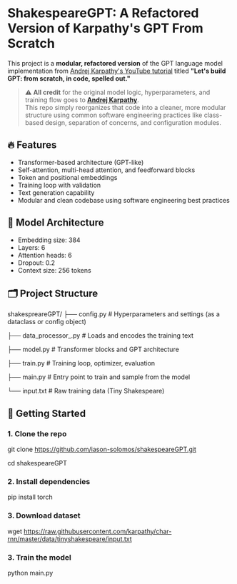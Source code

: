 # ShakespeareGPT: A Refactored Version of Karpathy's GPT From Scratch

This project is a **modular, refactored version** of the GPT language model implementation from [Andrej Karpathy's YouTube tutorial](https://www.youtube.com/watch?v=kCc8FmEb1nY) titled **"Let's build GPT: from scratch, in code, spelled out."**

> ⚠️ **All credit** for the original model logic, hyperparameters, and training flow goes to **[Andrej Karpathy](https://github.com/karpathy)**.  
> This repo simply reorganizes that code into a cleaner, more modular structure using common software engineering practices like class-based design, separation of concerns, and configuration modules.



## 🔥 Features

- Transformer-based architecture (GPT-like)
- Self-attention, multi-head attention, and feedforward blocks
- Token and positional embeddings
- Training loop with validation
- Text generation capability
- Modular and clean codebase using software engineering best practices

## 🧠 Model Architecture

- Embedding size: 384
- Layers: 6
- Attention heads: 6
- Dropout: 0.2
- Context size: 256 tokens

## 🗂 Project Structure

shakespreareGPT/
├── config.py # Hyperparameters and settings (as a dataclass or config object) 

├── data_processor_.py # Loads and encodes the training text 

├── model.py # Transformer blocks and GPT architecture 

├── train.py # Training loop, optimizer, evaluation 

├── main.py # Entry point to train and sample from the model 

└── input.txt # Raw training data (Tiny Shakespeare)


## 🚀 Getting Started

### 1. Clone the repo


git clone https://github.com/iason-solomos/shakespeareGPT.git

cd shakespeareGPT

### 2. Install dependencies
pip install torch

### 3. Download dataset
wget https://raw.githubusercontent.com/karpathy/char-rnn/master/data/tinyshakespeare/input.txt

### 3. Train the model
python main.py

